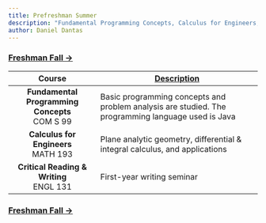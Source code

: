 ```yaml
---
title: Prefreshman Summer
description: "Fundamental Programming Concepts, Calculus for Engineers, and Critical Reading & Writing"
author: Daniel Dantas
---
```


### [Freshman Fall →](https://dantasfiles.com/1998/08/27/cornell-freshman-fall.html)

| Course | [Description](https://ecommons.cornell.edu/items/e1e98bb3-3bc4-48fb-b770-3f2b9fe1ac9c) |
| :---: | --- |
| **Fundamental Programming Concepts**<br>COM S 99 | Basic programming concepts and problem analysis are studied. The programming language used is Java |
| **Calculus for Engineers**<br>MATH 193 | Plane analytic geometry, differential & integral calculus, and applications |
| **Critical Reading & Writing**<br>ENGL 131 | First-year writing seminar |

### [Freshman Fall →](https://dantasfiles.com/1998/08/27/cornell-freshman-fall.html)
